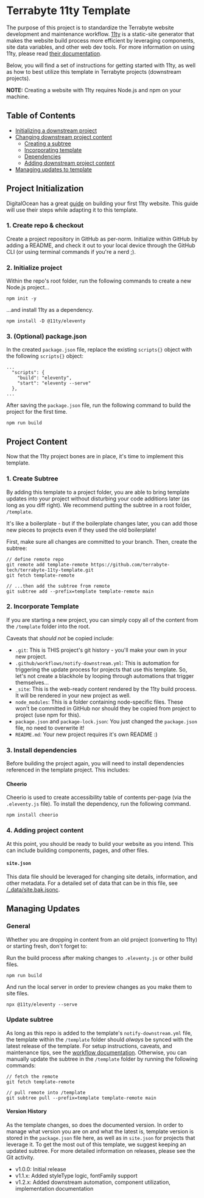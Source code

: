 # Terrabyte 11ty Template

The purpose of this project is to standardize the Terrabyte website development and maintenance workflow. [11ty](https://www.11ty.dev/) is a static-site generator that makes the website build process more efficient by leveraging components, site data variables, and other web dev tools. For more information on using 11ty, please read [their documentation](https://www.11ty.dev/docs/).

Below, you will find a set of instructions for getting started with 11ty, as well as how to best utilize this template in Terrabyte projects (downstream projects).

**NOTE:** Creating a website with 11ty requires Node.js and npm on your machine.

## Table of Contents

- [Initializing a downstream project](#project-initialization)
- [Changing downstream project content](#project-content)
  - [Creating a subtree](#1-create-subtree)
  - [Incorporating template](#2-incorporate-template)
  - [Dependencies](#3-install-dependencies)
  - [Adding downstream project content](#4-adding-project-content)
- [Managing updates to template](#managing-updates)

## Project Initialization

DigitalOcean has a great [guide](https://www.digitalocean.com/community/tutorials/how-to-create-and-deploy-your-first-eleventy-website#step-2-choosing-a-templating-language) on building your first 11ty website. This guide will use their steps while adapting it to this template.

### 1. Create repo & checkout

Create a project repository in GitHub as per-norm. Initialize within GitHub by adding a README, and check it out to your local device through the GitHub CLI (or using terminal commands if you're a nerd ;).

### 2. Initialize project

Within the repo's root folder, run the following commands to create a new Node.js project...

```
npm init -y
```

...and install 11ty as a dependency.

```
npm install -D @11ty/eleventy
```

### 3. (Optional) package.json

In the created `package.json` file, replace the existing `scripts{}` object with the following `scripts{}` object:

```
...
  "scripts": {
    "build": "eleventy",
    "start": "eleventy --serve"
  },
...
```

After saving the `package.json` file, run the following command to build the project for the first time.

```
npm run build
``` 

## Project Content

Now that the 11ty project bones are in place, it's time to implement this template.

### 1. Create Subtree

By adding this template to a project folder, you are able to bring template updates into your project without disturbing your code additions later (as long as you diff right). We recommend putting the subtree in a root folder, `/template`. 

It's like a boilerplate - but if the boilerplate changes later, you can add those new pieces to projects even if they used the old boilerplate!

First, make sure all changes are committed to your branch. Then, create the subtree:

```
// define remote repo
git remote add template-remote https://github.com/terrabyte-tech/terrabyte-11ty-template.git
git fetch template-remote

// ...then add the subtree from remote
git subtree add --prefix=template template-remote main
```

### 2. Incorporate Template

If you are starting a new project, you can simply copy all of the content from the `/template` folder into the root.

Caveats that _should not_ be copied include:

- `.git`: This is THIS project's git history - you'll make your own in your new project.
- `.github/workflows/notify-downstream.yml`: This is automation for triggering the update process for projects that use this template. So, let's not create a blackhole by looping through automations that trigger themselves...
- `_site`: This is the web-ready content rendered by the 11ty build process. It will be rendered in your new project as well.
- `node_modules`: This is a folder containing node-specific files. These won't be committed in GitHub nor should they be copied from project to project (use npm for this).
- `package.json` and `package-lock.json`: You just changed the `package.json` file, no need to overwrite it!
- `README.md`: Your new project requires it's own README :)

### 3. Install dependencies

Before building the project again, you will need to install dependencies referenced in the template project. This includes:

#### Cheerio

Cheerio is used to create accessibility table of contents per-page (via the `.eleventy.js` file). To install the dependency, run the following command.

```
npm install cheerio
``` 

### 4. Adding project content

At this point, you should be ready to build your website as you intend. This can include building components, pages, and other files. 


#### `site.json`

This data file should be leveraged for changing site details, information, and other metadata. For a detailed set of data that can be in this file, see [/_data/site.bak.jsonc](./_data/site.bak.jsonc).

## Managing Updates

### General

Whether you are dropping in content from an old project (converting to 11ty) or starting fresh, don't forget to:

Run the build process after making changes to `.eleventy.js` or other build files.

```
npm run build
```

And run the local server in order to preview changes as you make them to site files.

```
npx @11ty/eleventy --serve
``` 

### Update subtree

As long as this repo is added to the template's `notify-downstream.yml` file, the template within the `/template` folder should _always_ be synced with the latest release of the template. For setup instructions, caveats, and maintenance tips, see the [workflow documentation](.github/workflows/README.md). Otherwise, you can manually update the subtree in the `/template` folder by running the following commands:

```
// fetch the remote
git fetch template-remote

// pull remote into /template
git subtree pull --prefix=template template-remote main
```

#### Version History

As the template changes, so does the documented version. In order to manage what version you are on and what the latest is, template version is stored in the `package.json` file here, as well as in `site.json` for projects that leverage it. To get the most out of this template, we suggest keeping an updated subtree. For more detailed information on releases, please see the Git activity.

- v1.0.0: Initial release
- v1.1.x: Added styleType logic, fontFamily support 
- v1.2.x: Added downstream automation, component utilization, implementation documentation